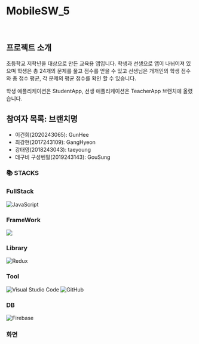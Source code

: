 # MobileSW_5
<br>

## 프로젝트 소개
초등학교 저학년을 대상으로 만든 교육용 앱입니다. 학생과 선생으로 앱이 나뉘어져 있으며
학생은 총 24개의 문제를 풀고 점수를 얻을 수 있고 선생님은 개개인의 학생 점수와 총 점수 평균, 각 문제의 평균 점수를 확인 할 수 있습니다.

학생 애플리케이션은 StudentApp, 선생 애플리케이션은 TeacherApp 브랜치에 올렸습니다.

## 참여자 목록: 브랜치명
- 이건희(2020243065): GunHee
- 최강현(2017243109): GangHyeon
- 강태영(2018243043): taeyoung
- 데구비 구성벤필(2019243143): GouSung

### 📚 STACKS

### FullStack
![JavaScript](https://img.shields.io/badge/javascript-%23323330.svg?style=for-the-badge&logo=javascript&logoColor=%23F7DF1E)

### FrameWork
<img src="https://img.shields.io/badge/React Native-61DAFB?style=flat-square&logo=React&logoColor=black"/>

### Library
![Redux](https://img.shields.io/badge/redux-%23593d88.svg?style=for-the-badge&logo=redux&logoColor=white)

### Tool
![Visual Studio Code](https://img.shields.io/badge/Visual%20Studio%20Code-0078d7.svg?style=for-the-badge&logo=visual-studio-code&logoColor=white)
![GitHub](https://img.shields.io/badge/github-%23121011.svg?style=for-the-badge&logo=github&logoColor=white)


### DB
![Firebase](https://img.shields.io/badge/Firebase-FFCA28?style=flat-square&logo=firebase&logoColor=black)


### 화면

